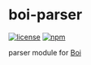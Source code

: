 # boi-parser
[![license](https://img.shields.io/github/license/boijs/boi.svg?style=plastic)](https://github.com/boijs/boi/blob/master/LICENSE)
[![npm](https://img.shields.io/npm/v/boi-parser.svg?style=plastic)](https://www.npmjs.com/package/boi-parser)

parser module for [Boi](https://github.com/boijs/boi)